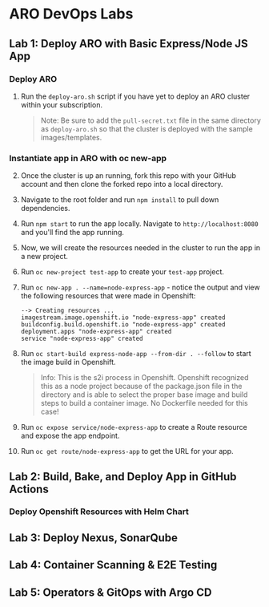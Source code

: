 # ARO DevOps Labs

## Lab 1: Deploy ARO with Basic Express/Node JS App

### Deploy ARO

1. Run the `deploy-aro.sh` script if you have yet to deploy an ARO cluster within your subscription.

    >Note: Be sure to add the `pull-secret.txt` file in the same directory as `deploy-aro.sh` so that the cluster is deployed with the sample images/templates.

### Instantiate app in ARO with oc new-app

2. Once the cluster is up an running, fork this repo with your GitHub account and then clone the forked repo into a local directory.

3. Navigate to the root folder and run `npm install` to pull down dependencies.

4. Run `npm start` to run the app locally. Navigate to `http://localhost:8080` and you'll find the app running.

5. Now, we will create the resources needed in the cluster to run the app in a new project.

6. Run `oc new-project test-app` to create your `test-app` project.

7. Run `oc new-app . --name=node-express-app` - notice the output and view the following resources that were made in Openshift:

    ```
    --> Creating resources ...
    imagestream.image.openshift.io "node-express-app" created
    buildconfig.build.openshift.io "node-express-app" created
    deployment.apps "node-express-app" created
    service "node-express-app" created
    ```

8. Run `oc start-build express-node-app --from-dir . --follow` to start the image build in Openshift.

    >Info: This is the s2i process in Openshift. Openshift recognized this as a node project because of the package.json file in the directory and is able to select the proper base image and build steps to build a container image. No Dockerfile needed for this case!

9. Run `oc expose service/node-express-app` to create a Route resource and expose the app endpoint.

10. Run `oc get route/node-express-app` to get the URL for your app.

## Lab 2: Build, Bake, and Deploy App in GitHub Actions

### Deploy Openshift Resources with Helm Chart



## Lab 3: Deploy Nexus, SonarQube

## Lab 4: Container Scanning & E2E Testing

## Lab 5: Operators & GitOps with Argo CD